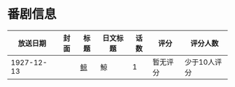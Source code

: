 # 番剧信息

|放送日期|封面|标题|日文标题|话数|评分|评分人数|
|---|---|---|---|---|---|---|
|1927-12-13||[鲸](https://bangumi.tv/subject/258999)|鯨|1|暂无评分|少于10人评分|
